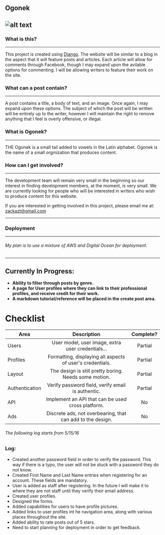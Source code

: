 Ogonek
---
![alt text](http://i.imgur.com/NhpxtJo.png "Ogonek")
---

### What is this?
---
This project is created using [Django](https://www.djangoproject.com/). The website will be similar to a blog in the aspect that it will feature posts and articles.  Each article will allow for comments through Facebook, though I may expand upon the avilable options for commenting.  I will be allowing writers to feature their work on the site.  

### What can a post contain?
---
A post contains a title, a body of text, and an image.  Once again, I may expand upon these options.  The subject of which the post will be written will be entirely up to the writer, however I will maintain the right to remove anything that I feel is overly offensive, or illegal.

### What is Ogonek?
---
THE Ogonek is a small tail added to vowels in the Latin alphabet.  Ogonek is the name of a small orginization that produces content.

### How can I get involved?
---
The development team will remain very small in the beginning so our interest in finding development members, at the moment, is very small.  We are currently looking for people who will be interested in writers who wish to produce content for this website.

If you are interested in getting involved in this project, please email me at: zackazt@gmail.com

---
### Deployment
---
###### My plan is to use a mixture of AWS and Digital Ocean for deployment. 
---
## Currently In Progress:
* **Ability to filter through posts by genre.**
* **A page for User profiles where they can link to their professional profiles, and receive credit for their work.**
* **A markdown tutorial/reference will be placed in the create post area.**

# Checklist

| Area                    | Description                                                | Complete? |
|-------------------------|:----------------------------------------------------------:|:---------:|
| Users                   | User model, user image, extra user credentials...          | Partial   |
| Profiles                | Formatting, displaying all aspects of user's credentials.  | Partial   |
| Layout                  | The design is still pretty boring.  Needs some motion.     | Partial   |
| Authentication          | Verify password field, verify email is authentic.          | Partial   |
| API                     | Implement an API that can be used cross platform.          | No        |
| Ads                     | Discrete ads, not overbearing, that can add to the design. | No        |


###### The following log starts from 5/15/16
### Log:
* Created another password field in order to verify the password.  This way if there is a typo, the user will not be stuck with a password they do not know.
* Created First Name and Last Name entries when registering for an account.  These fields are mandatory.
* User is added as staff after registering. In the future I will make it to where they are not staff until they verify their email address.
* Created user profiles.
* Designed the forms.
* Added capabilities for users to have profile pictures.
* Added links to user profiles int he navigation area, along with various places throughout the site.
* Added ability to rate posts out of 5 stars.
* Need to start planning for deployment in order to get feedback.



